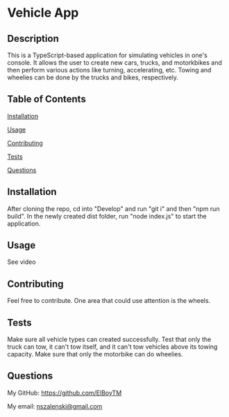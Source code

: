# Vehicle App

  ## Description
  This is a TypeScript-based application for simulating vehicles in one's console. It allows the user to create new cars, trucks, and motorkbikes and then perform various actions like turning, accelerating, etc. Towing and wheelies can be done by the trucks and bikes, respectively.

  ## Table of Contents
  [Installation](#installation)

  [Usage](#usage)

  [Contributing](#contributing)

  [Tests](#tests)

  [Questions](#questions)

  ## Installation
  After cloning the repo, cd into "Develop" and run "git i" and then "npm run build". In the newly created dist folder, run "node index.js" to start the application.

  ## Usage
  See video

  ## Contributing
  Feel free to contribute. One area that could use attention is the wheels.

  ## Tests
  Make sure all vehicle types can created successfully. Test that only the truck can tow, it can't tow itself, and it can't tow vehicles above its towing capacity. Make sure that only the motorbike can do wheelies.

  ## Questions
  My GitHub: https://github.com/ElBoyTM

  My email: nszalenski@gmail.com
